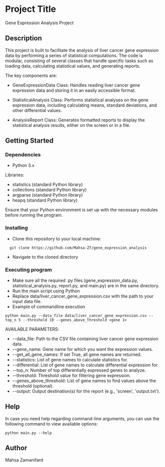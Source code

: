# Project Title

Gene Expression Analysis Project

## Description

This project is built to facilitate the analysis of liver cancer gene expression data by performing 
a series of statistical computations. The code is modular, consisting of several classes that handle
specific tasks such as loading data, calculating statistical values, and generating reports.

The key components are:

* GeneExpressionData Class: Handles reading liver cancer gene expression data and storing it in an easily accessible format.

* StatisticalAnalysis Class: Performs statistical analyses on the gene expression data, including calculating means, standard deviations, and other differential values.

* AnalysisReport Class: Generates formatted reports to display the statistical analysis results, either on the screen or in a file.

## Getting Started

### Dependencies

* Python 3.x

Libraries:
* statistics (standard Python library)
* collections (standard Python library)
* argparse (standard Python library)
* heapq (standard Python library)

Ensure that your Python environment is set up with the necessary modules before running the program. 

### Installing

* Clone this repository to your local machine:
```
  git clone https://github.com/Mahsa-Zf/gene_expression_analysis
```
* Navigate to the cloned directory


### Executing program

* Make sure all the required .py files (gene_expression_data.py, statistical_analysis.py, report.py, and main.py) are in the same directory.
* Run the main script using Python
* Replace data/liver_cancer_gene_expression.csv with the path to your input data file. 
* Example of commandline execution
```
python main.py --data_file data/liver_cancer_gene_expression.csv --top_n 5 --threshold 10 --genes_above_threshold <gene 1>

```
AVAILABLE PARAMETERS: 

* --data_file: Path to the CSV file containing liver cancer gene expression data.
* --gene_name: Gene name for which you want the expression values.
* --get_all_gene_names: If set True, all gene names are returned.
* --statistics: List of gene names to calculate statistics for.
* --differential: List of gene names to calculate differential expression for.
* --top_n: Number of top differentially expressed genes to analyze.
* --threshold: Threshold value for filtering gene expression.
* --genes_above_threshold: List of gene names to find values above the threshold (optional).
* --output: Output destination(s) for the report (e.g., 'screen', 'output.txt').


## Help

In case you need help regarding command-line arguments, you can use the following command to view available options:
```
python main.py --help

```

## Author

Mahsa Zamanifard


